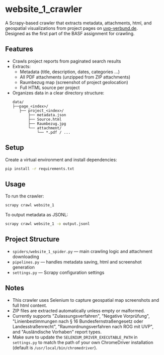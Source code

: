 # website_1_crawler

A Scrapy-based crawler that extracts metadata, attachments, html, and geospatial visualizations from project pages on [uvp-verbund.de](https://www.uvp-verbund.de/).  
Designed as the first part of the BASF assignment for crawling.

## Features

- Crawls project reports from paginated search results
- Extracts:
  - Metadata (title, description, dates, categories ...)
  - All PDF attachments (unzipped from ZIP attachments)
  - Raumbezug map (screenshot of project geolocation)
  - Full HTML source per project
- Organizes data in a clear directory structure:
  ```
  data/
  ├──page_<index>/
     ├── project_<index>/
         ├── metadata.json
         ├── Source.html
         ├── Raumbezug.jpg
         └── attachment/
             └── *.pdf / ...
  ```

## Setup

Create a virtual environment and install dependencies:

```bash
pip install -r requirements.txt
```

## Usage

To run the crawler:

```bash
scrapy crawl website_1
```

To output metadata as JSONL:

```bash
scrapy crawl website_1 -o output.jsonl
```

## Project Structure

- `spiders/website_1_spider.py` — main crawling logic and attachment downloading
- `pipelines.py` — handles metadata saving, html and screenshot generation
- `settings.py` — Scrapy configuration settings

## Notes

- This crawler uses Selenium to capture geospatial map screenshots and full html content.
- ZIP files are extracted automatically unless empty or malformed.
- Currently supports "Zulassungsverfahren", "Negative Vorprüfung", "Linienbestimmungen nach § 16 Bundesfernstraßengesetz oder Landesstraßenrecht", "Raumordnungsverfahren nach ROG mit UVP", and "Ausländische Vorhaben" report types.
- Make sure to update the `SELENIUM_DRIVER_EXECUTABLE_PATH` in `settings.py` to match the path of your own ChromeDriver installation (default is `/usr/local/bin/chromedriver`).